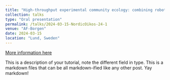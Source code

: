 ```yaml
---
title: "High-throughput experimental community ecology: combining robotics with machine-learning"
collection: talks
type: "Oral presentation"
permalink: /talks/2024-03-15-NordicOikos-24-1
venue: "AF-Borgen"
date: 2024-03-15
location: "Lund, Sweden"
---
```


[More information here](http://exampleurl.com)

This is a description of your tutorial, note the different field in type. This is a markdown files that can be all markdown-ified like any other post. Yay markdown!
